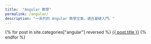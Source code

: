 ```yaml
---
title:  "Angular 教學"
permalink: /angular/
description: "一系列的 Angular 教學文章，適合基礎入門。"
---
```



{% for post in site.categories["angular"] reversed %}
<a href="{{ post.url }}">{{ post.title }}</a>
{% endfor %}